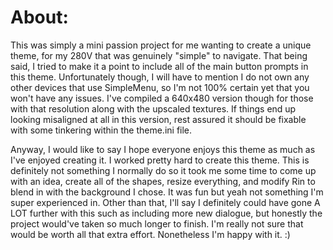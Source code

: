 # About:
This was simply a mini passion project for me wanting to create a unique theme, for my 280V that was genuinely "simple" to navigate. That being said, I tried to make it a point to include all of the main button prompts in this theme. Unfortunately though, I will have to mention I do not own any other devices that use SimpleMenu, so I'm not 100% certain yet that you won't have any issues. I've compiled a 640x480 version though for those with that resolution along with the upscaled textures. If things end up looking misaligned at all in this version, rest assured it should be fixable with some tinkering within the theme.ini file. 

Anyway, I would like to say I hope everyone enjoys this theme as much as I've enjoyed creating it. I worked pretty hard to create this theme. This is definitely not something I normally do so it took me some time to come up with an idea, create all of the shapes, resize everything, and modify Rin to blend in with the background I chose. It was fun but yeah not something I'm super experienced in. Other than that, I'll say I definitely could have gone A LOT further with this such as including more new dialogue, but honestly the project would've taken so much longer to finish. I'm really not sure that would be worth all that extra effort. Nonetheless I'm happy with it. :)


